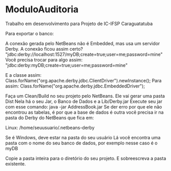 # ModuloAuditoria
Trabalho em desenvolvimento para Projeto de IC-IFSP Caraguatatuba

Para exportar o banco:

A conexão gerada pelo NetBeans não é Embedded, mas usa um servidor Derby.
A conexão ficou assim certo?
"jdbc:derby://localhost:1527/myDB;create=true;user=me;password=mine"
Você precisa trocar para algo assim:
"jdbc:derby:myDB;create=true;user=me;password=mine"

E a classe assim:
Class.forName("org.apache.derby.jdbc.ClientDriver").newInstance();
Para assim:
Class.forName("org.apache.derby.jdbc.EmbeddedDriver");

Faça um Clean/Build no seu projeto pelo NetBeans.
Ele vai gerar uma pasta Dist
Nela há o seu Jar, o Banco de Dados e a Lib/Derby.jar
Execute seu jar com esse comando: java -jar AddressBook.jar
Se der erro por que ele não encontrou as tabelas, é por que a base de dados é outra
você precisa ir na pasta do Derby do NetBeans que fica em:

Linux:
/home/seuusuario/.netbeans-derby

Se é Windows, deve estar na pasta do seu usuário
Lá você encontra uma pasta com o nome do seu banco de dados, por exemplo nesse caso é o myDB

Copie a pasta inteira para o diretório do seu projeto.
E sobreescreva a pasta existente.
